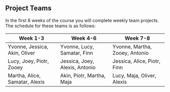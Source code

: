 ## Project Teams

In the first 8 weeks of the course you will complete weekly team projects. The schedule for these teams is as follows:

| Week 1-3                     |  Week 4-6                     | Week 7-8                     |
|----------------------------- |-------------------------------|------------------------------|
|Yvonne, Jessica, Akin, Oliver |Yvonne, Lucy, Samatar, Finn    |Yvonne, Martha, Zooey, Antonio|
|Lucy, Joey, Piotr, Zooey      |Jessica, Joey, Alexis, Antonio |Jessica, Alice, Piotr, Finn   |  
|Martha, Alice, Samatar, Alexis|Akin, Piotr, Martha, Maja      |Lucy, Maja, Oliver, Alexis    |
